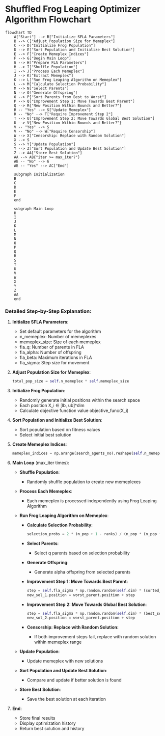 # Shuffled Frog Leaping Optimizer Algorithm Flowchart

```mermaid
flowchart TD
    A["Start"] --> B["Initialize SFLA Parameters"]
    B --> C["Adjust Population Size for Memeplex"]
    C --> D["Initialize Frog Population"]
    D --> E["Sort Population and Initialize Best Solution"]
    E --> F["Create Memeplex Indices"]
    F --> G["Begin Main Loop"]
    G --> H["Prepare FLA Parameters"]
    H --> I["Shuffle Population"]
    I --> J["Process Each Memeplex"]
    J --> K["Extract Memeplex"]
    K --> L["Run Frog Leaping Algorithm on Memeplex"]
    L --> M["Calculate Selection Probability"]
    M --> N["Select Parents"]
    N --> O["Generate Offspring"]
    O --> P["Sort Parents from Best to Worst"]
    P --> Q["Improvement Step 1: Move Towards Best Parent"]
    Q --> R{"New Position Within Bounds and Better?"}
    R -- "Yes" --> S["Update Memeplex"]
    R -- "No" --> T["Require Improvement Step 2"]
    T --> U["Improvement Step 2: Move Towards Global Best Solution"]
    U --> V{"New Position Within Bounds and Better?"}
    V -- "Yes" --> S
    V -- "No" --> W["Require Censorship"]
    W --> X["Censorship: Replace with Random Solution"]
    X --> S
    S --> Y["Update Population"]
    Y --> Z["Sort Population and Update Best Solution"]
    Z --> AA["Store Best Solution"]
    AA --> AB{"iter >= max_iter?"}
    AB -- "No" --> G
    AB -- "Yes" --> AC["End"]
    
    subgraph Initialization
    B
    C
    D
    E
    F
    end
    
    subgraph Main Loop
    H
    I
    J
    K
    L
    M
    N
    O
    P
    Q
    R
    S
    T
    U
    V
    W
    X
    Y
    Z
    AA
    end
```

### Detailed Step-by-Step Explanation:

1. **Initialize SFLA Parameters**:
   - Set default parameters for the algorithm
   - n_memeplex: Number of memeplexes
   - memeplex_size: Size of each memeplex
   - fla_q: Number of parents in FLA
   - fla_alpha: Number of offspring
   - fla_beta: Maximum iterations in FLA
   - fla_sigma: Step size for movement

2. **Adjust Population Size for Memeplex**:
   ```python
   total_pop_size = self.n_memeplex * self.memeplex_size
   ```

3. **Initialize Frog Population**:
   - Randomly generate initial positions within the search space
   - Each position X_i ∈ [lb, ub]^dim
   - Calculate objective function value objective_func(X_i)

4. **Sort Population and Initialize Best Solution**:
   - Sort population based on fitness values
   - Select initial best solution

5. **Create Memeplex Indices**:
   ```python
   memeplex_indices = np.arange(search_agents_no).reshape(self.n_memeplex, self.memeplex_size)
   ```

6. **Main Loop** (max_iter times):
   - **Shuffle Population**:
     * Randomly shuffle population to create new memeplexes

   - **Process Each Memeplex**:
     * Each memeplex is processed independently using Frog Leaping Algorithm

   - **Run Frog Leaping Algorithm on Memeplex**:
     * **Calculate Selection Probability**:
       ```python
       selection_probs = 2 * (n_pop + 1 - ranks) / (n_pop * (n_pop + 1))
       ```
     * **Select Parents**:
       * Select q parents based on selection probability

     * **Generate Offspring**:
       * Generate alpha offspring from selected parents

     * **Improvement Step 1: Move Towards Best Parent**:
       ```python
       step = self.fla_sigma * np.random.random(self.dim) * (sorted_parents[0].position - worst_parent.position)
       new_sol_1.position = worst_parent.position + step
       ```

     * **Improvement Step 2: Move Towards Global Best Solution**:
       ```python
       step = self.fla_sigma * np.random.random(self.dim) * (best_solver.position - worst_parent.position)
       new_sol_2.position = worst_parent.position + step
       ```

     * **Censorship: Replace with Random Solution**:
       * If both improvement steps fail, replace with random solution within memeplex range

   - **Update Population**:
     * Update memeplex with new solutions

   - **Sort Population and Update Best Solution**:
     * Compare and update if better solution is found

   - **Store Best Solution**:
     * Save the best solution at each iteration

7. **End**:
   - Store final results
   - Display optimization history
   - Return best solution and history